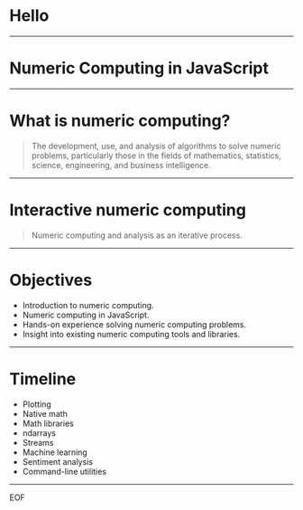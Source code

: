 # Hello

---

# Numeric Computing in JavaScript

---

# What is numeric computing?

> The development, use, and analysis of algorithms to solve numeric problems, particularly those in the fields of mathematics, statistics, science, engineering, and business intelligence.

---

# Interactive numeric computing

> Numeric computing and analysis as an iterative process.

---

# Objectives

* Introduction to numeric computing.
* Numeric computing in JavaScript.
* Hands-on experience solving numeric computing problems.
* Insight into existing numeric computing tools and libraries.

---

# Timeline

* Plotting
* Native math
* Math libraries
* ndarrays
* Streams
* Machine learning
* Sentiment analysis
* Command-line utilities

---

EOF
